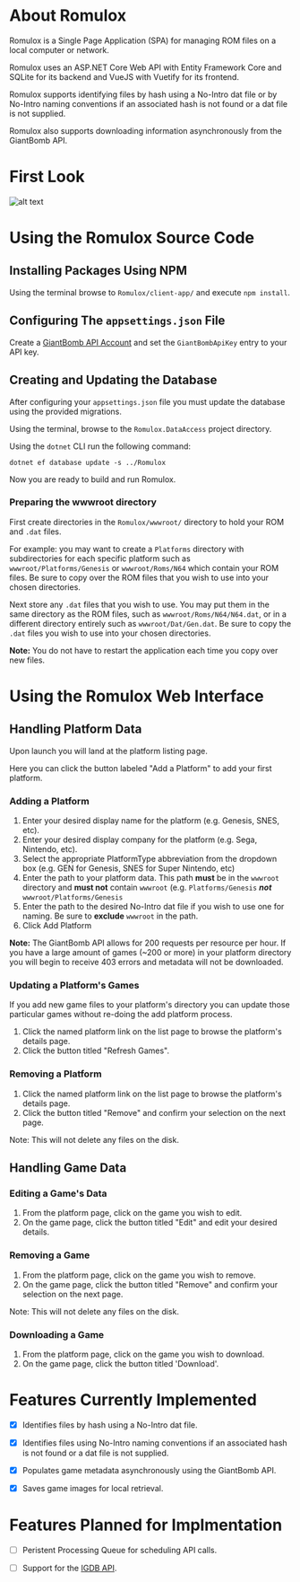 # About Romulox

Romulox is a Single Page Application (SPA) for managing ROM files on a local computer or network.

Romulox uses an ASP.NET Core Web API with Entity Framework Core and SQLite for its backend and VueJS with Vuetify for its frontend.

Romulox supports identifying files by hash using a No-Intro dat file or by No-Intro naming conventions if an associated hash is not found or a dat file is not supplied.

Romulox also supports downloading information asynchronously from the GiantBomb API.

# First Look
![alt text](https://i.imgur.com/6wWHxdw.gif)

# Using the Romulox Source Code

## Installing Packages Using NPM
Using the terminal browse to `Romulox/client-app/` and execute `npm install`.

## Configuring The `appsettings.json` File
Create a [GiantBomb API Account](https://www.giantbomb.com/api/) and set the `GiantBombApiKey` entry to your API key.

## Creating and Updating the Database
After configuring your `appsettings.json` file you must update the database using the provided migrations. 

Using the terminal, browse to the `Romulox.DataAccess` project directory. 

Using the `dotnet` CLI run the following command:

`dotnet ef database update -s ../Romulox`

Now you are ready to build and run Romulox.

### Preparing the wwwroot directory

First create directories in the `Romulox/wwwroot/` directory to hold your ROM and `.dat` files. 

For example: you may want to create a `Platforms` directory with subdirectories for each specific platform such as `wwwroot/Platforms/Genesis` or `wwwroot/Roms/N64` which contain your ROM files. Be sure to copy over the ROM files that you wish to use into your chosen directories.

Next store any `.dat` files that you wish to use. You may put them in the same directory as the ROM files, such as `wwwroot/Roms/N64/N64.dat`, or in a different directory entirely such as `wwwroot/Dat/Gen.dat`. Be sure to copy the `.dat` files you wish to use into your chosen directories.

**Note:** You do not have to restart the application each time you copy over new files. 

# Using the Romulox Web Interface

## Handling Platform Data

Upon launch you will land at the platform listing page.

Here you can click the button labeled "Add a Platform" to add your first platform.

### Adding a Platform
  1. Enter your desired display name for the platform (e.g. Genesis, SNES, etc).
  2. Enter your desired display company for the platform (e.g. Sega, Nintendo, etc).
  3. Select the appropriate PlatformType abbreviation from the dropdown box (e.g. GEN for Genesis, SNES for Super Nintendo, etc)
  4. Enter the path to your platform data. This path **must** be in the `wwwroot` directory and **must not** contain `wwwroot` (e.g. `Platforms/Genesis` **_not_** `wwwroot/Platforms/Genesis`
  5. Enter the path to the desired No-Intro dat file if you wish to use one for naming. Be sure to **exclude** `wwwroot` in the path.
  6. Click Add Platform

**Note:** The GiantBomb API allows for 200 requests per resource per hour. If you have a large amount of games (~200 or more) in your platform directory you will begin to receive 403 errors and metadata will not be downloaded.
 
### Updating a Platform's Games
If you add new game files to your platform's directory you can update those particular games without re-doing the add platform process.

  1. Click the named platform link on the list page to browse the platform's details page.
  2. Click the button titled "Refresh Games".

### Removing a Platform
  1. Click the named platform link on the list page to browse the platform's details page.
  2. Click the button titled "Remove" and confirm your selection on the next page.
  
Note: This will not delete any files on the disk.

## Handling Game Data

### Editing a Game's Data
  1. From the platform page, click on the game you wish to edit.
  2. On the game page, click the button titled "Edit" and edit your desired details.

### Removing a Game
  1. From the platform page, click on the game you wish to remove.
  2. On the game page, click the button titled "Remove" and confirm your selection on the next page.
  
Note: This will not delete any files on the disk.
  
### Downloading a Game
  1. From the platform page, click on the game you wish to download.
  2. On the game page, click the button titled 'Download'.
  
# Features Currently Implemented
  - [x] Identifies files by hash using a No-Intro dat file.
  
  - [x] Identifies files using No-Intro naming conventions if an associated hash is not found or a dat file is not supplied.
  
  - [x] Populates game metadata asynchronously using the GiantBomb API.
  
  - [x] Saves game images for local retrieval.
  
# Features Planned for Implmentation
  - [ ] Peristent Processing Queue for scheduling API calls.
  
  - [ ] Support for the [IGDB API](https://www.igdb.com/api).


